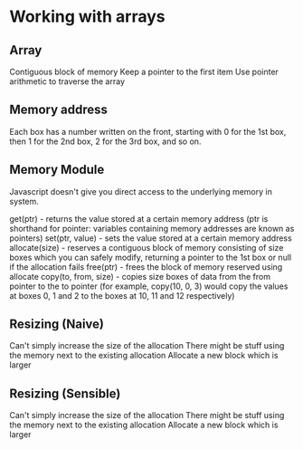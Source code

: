 # Working with arrays

## Array

Contiguous block of memory
Keep a pointer to the first item
Use pointer arithmetic to traverse the array

## Memory address

Each box has a number written on the front, starting with 0 for the 1st box, then 1 for the 2nd box, 2 for the 3rd box, and so on.

## Memory Module

Javascript doesn't give you direct access to the underlying memory in system.

get(ptr) - returns the value stored at a certain memory address (ptr is shorthand for pointer: variables containing memory addresses are known as pointers)
set(ptr, value) - sets the value stored at a certain memory address
allocate(size) - reserves a contiguous block of memory consisting of size boxes which you can safely modify, returning a pointer to the 1st box or null if the allocation fails
free(ptr) - frees the block of memory reserved using allocate
copy(to, from, size) - copies size boxes of data from the from pointer to the to pointer (for example, copy(10, 0, 3) would copy the values at boxes 0, 1 and 2 to the boxes at 10, 11 and 12 respectively)

## Resizing (Naive)

Can't simply increase the size of the allocation
There might be stuff using the memory next to the existing allocation
Allocate a new block which is larger


## Resizing (Sensible)

Can't simply increase the size of the allocation
There might be stuff using the memory next to the existing allocation
Allocate a new block which is larger

